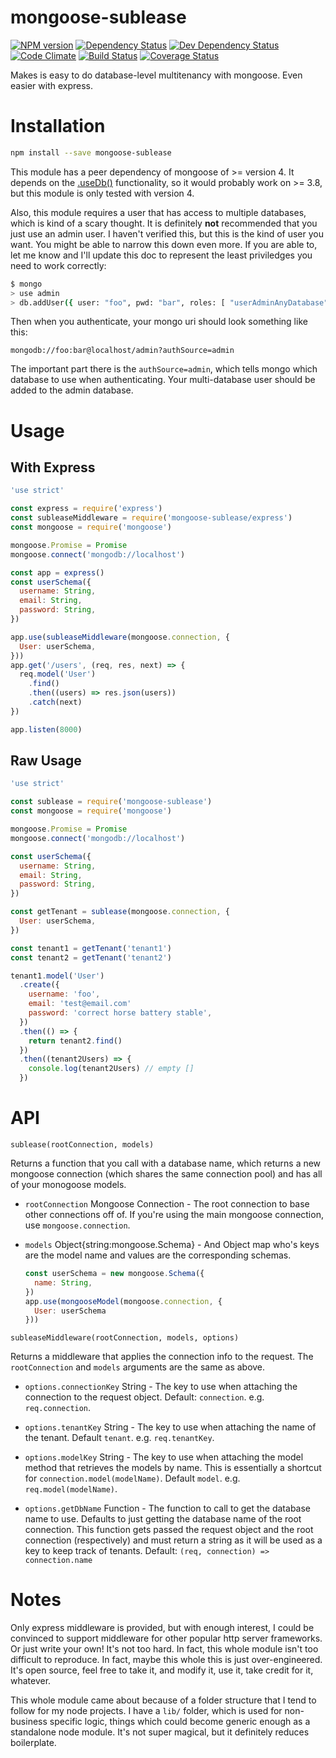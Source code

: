 # mongoose-sublease

[![NPM version](https://img.shields.io/npm/v/mongoose-sublease.svg?style=flat)](https://www.npmjs.org/package/mongoose-sublease)
[![Dependency Status](https://img.shields.io/david/ksmithut/mongoose-sublease.svg?style=flat)](https://david-dm.org/ksmithut/mongoose-sublease)
[![Dev Dependency Status](https://img.shields.io/david/dev/ksmithut/mongoose-sublease.svg?style=flat)](https://david-dm.org/ksmithut/mongoose-sublease#info=devDependencies&view=table)
[![Code Climate](https://img.shields.io/codeclimate/github/ksmithut/mongoose-sublease.svg)](https://codeclimate.com/github/ksmithut/mongoose-sublease)
[![Build Status](https://img.shields.io/travis/ksmithut/mongoose-sublease/master.svg?style=flat)](https://travis-ci.org/ksmithut/mongoose-sublease)
[![Coverage Status](https://img.shields.io/codeclimate/coverage/github/ksmithut/mongoose-sublease.svg?style=flat)](https://codeclimate.com/github/ksmithut/mongoose-sublease)

Makes is easy to do database-level multitenancy with mongoose. Even easier with
express.

# Installation

```sh
npm install --save mongoose-sublease
```

This module has a peer dependency of mongoose of >= version 4. It depends on
the [.useDb()](https://github.com/Automattic/mongoose/wiki/3.8-Release-Notes#connection-pool-sharing)
functionality, so it would probably work on >= 3.8, but this module is only
tested with version 4.

Also, this module requires a user that has access to multiple databases, which
is kind of a scary thought. It is definitely **not** recommended that you just
use an admin user. I haven't verified this, but this is the kind of user you
want. You might be able to narrow this down even more. If you are able to, let
me know and I'll update this doc to represent the least priviledges you need
to work correctly:

```sh
$ mongo
> use admin
> db.addUser({ user: "foo", pwd: "bar", roles: [ "userAdminAnyDatabase", "readWriteAnyDatabase" ]})
```

Then when you authenticate, your mongo uri should look something like this:

```
mongodb://foo:bar@localhost/admin?authSource=admin
```

The important part there is the `authSource=admin`, which tells mongo which
database to use when authenticating. Your multi-database user should be added
to the admin database.

# Usage

## With Express

```js
'use strict'

const express = require('express')
const subleaseMiddleware = require('mongoose-sublease/express')
const mongoose = require('mongoose')

mongoose.Promise = Promise
mongoose.connect('mongodb://localhost')

const app = express()
const userSchema({
  username: String,
  email: String,
  password: String,
})

app.use(subleaseMiddleware(mongoose.connection, {
  User: userSchema,
}))
app.get('/users', (req, res, next) => {
  req.model('User')
    .find()
    .then((users) => res.json(users))
    .catch(next)
})

app.listen(8000)
```

## Raw Usage

```js
'use strict'

const sublease = require('mongoose-sublease')
const mongoose = require('mongoose')

mongoose.Promise = Promise
mongoose.connect('mongodb://localhost')

const userSchema({
  username: String,
  email: String,
  password: String,
})

const getTenant = sublease(mongoose.connection, {
  User: userSchema,
})

const tenant1 = getTenant('tenant1')
const tenant2 = getTenant('tenant2')

tenant1.model('User')
  .create({
    username: 'foo',
    email: 'test@email.com'
    password: 'correct horse battery stable',
  })
  .then(() => {
    return tenant2.find()
  })
  .then((tenant2Users) => {
    console.log(tenant2Users) // empty []
  })
```

# API

`sublease(rootConnection, models)`

Returns a function that you call with a database name, which returns a new
mongoose connection (which shares the same connection pool) and has all of your
monogoose models.

- `rootConnection` Mongoose Connection - The root connection to base other
  connections off of. If you're using the main mongoose connection, use
  `mongoose.connection`.

- `models` Object{string:mongoose.Schema} - And Object map who's keys are the
  model name and values are the corresponding schemas.

  ```js
  const userSchema = new mongoose.Schema({
    name: String,
  })
  app.use(mongooseModel(mongoose.connection, {
    User: userSchema
  }))
  ```

`subleaseMiddleware(rootConnection, models, options)`

Returns a middleware that applies the connection info to the request.
The `rootConnection` and `models` arguments are the same as above.

- `options.connectionKey` String - The key to use when attaching the connection
  to the request object. Default: `connection`. e.g. `req.connection`.

- `options.tenantKey` String - The key to use when attaching the name of the
  tenant. Default `tenant`. e.g. `req.tenantKey`.

- `options.modelKey` String - The key to use when attaching the model method
  that retrieves the models by name. This is essentially a shortcut for
  `connection.model(modelName)`. Default `model`. e.g. `req.model(modelName)`.

- `options.getDbName` Function - The function to call to get the database
  name to use. Defaults to just getting the database name of the root
  connection. This function gets passed the request object and the root
  connection (respectively) and must return a string as it will be used as a key
  to keep track of tenants. Default: `(req, connection) => connection.name`

# Notes

Only express middleware is provided, but with enough interest, I could be
convinced to support middleware for other popular http server frameworks. Or
just write your own! It's not too hard. In fact, this whole module isn't too
difficult to reproduce. In fact, maybe this whole this is just over-engineered.
It's open source, feel free to take it, and modify it, use it, take credit for
it, whatever.

This whole module came about because of a folder structure that I tend to follow
for my node projects. I have a `lib/` folder, which is used for non-business
specific logic, things which could become generic enough as a standalone node
module. It's not super magical, but it definitely reduces boilerplate.
